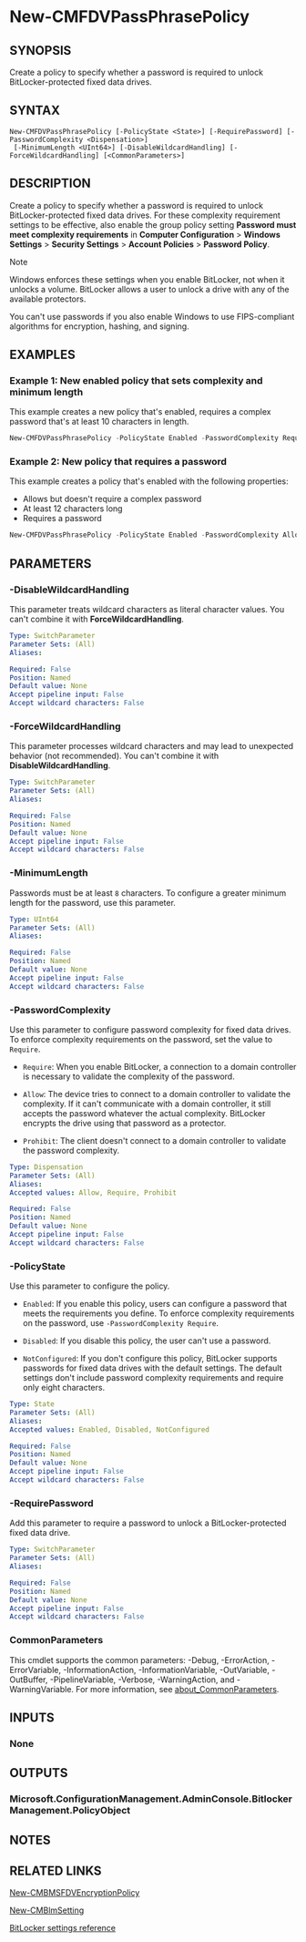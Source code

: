 ﻿---
external help file: AdminUI.PS.dll-Help.xml
Module Name: ConfigurationManager
ms.date: 08/13/2020
online version:
schema: 2.0.0
---

# New-CMFDVPassPhrasePolicy

## SYNOPSIS

Create a policy to specify whether a password is required to unlock BitLocker-protected fixed data drives.

## SYNTAX

```
New-CMFDVPassPhrasePolicy [-PolicyState <State>] [-RequirePassword] [-PasswordComplexity <Dispensation>]
 [-MinimumLength <UInt64>] [-DisableWildcardHandling] [-ForceWildcardHandling] [<CommonParameters>]
```

## DESCRIPTION

Create a policy to specify whether a password is required to unlock BitLocker-protected fixed data drives. For these complexity requirement settings to be effective, also enable the group policy setting **Password must meet complexity requirements** in **Computer Configuration** > **Windows Settings** > **Security Settings** > **Account Policies** > **Password Policy**.

> [!NOTE]
> Windows enforces these settings when you enable BitLocker, not when it unlocks a volume. BitLocker allows a user to unlock a drive with any of the available protectors.
>
> You can't use passwords if you also enable Windows to use FIPS-compliant algorithms for encryption, hashing, and signing.

## EXAMPLES

### Example 1: New enabled policy that sets complexity and minimum length

This example creates a new policy that's enabled, requires a complex password that's at least 10 characters in length.

```powershell
New-CMFDVPassPhrasePolicy -PolicyState Enabled -PasswordComplexity Require -MinimumLength 10
```

### Example 2: New policy that requires a password

This example creates a policy that's enabled with the following properties:

- Allows but doesn't require a complex password
- At least 12 characters long
- Requires a password

```powershell
New-CMFDVPassPhrasePolicy -PolicyState Enabled -PasswordComplexity Allow -MinimumLength 12 -RequirePassword
```

## PARAMETERS

### -DisableWildcardHandling

This parameter treats wildcard characters as literal character values. You can't combine it with **ForceWildcardHandling**.

```yaml
Type: SwitchParameter
Parameter Sets: (All)
Aliases:

Required: False
Position: Named
Default value: None
Accept pipeline input: False
Accept wildcard characters: False
```

### -ForceWildcardHandling

This parameter processes wildcard characters and may lead to unexpected behavior (not recommended). You can't combine it with **DisableWildcardHandling**.

```yaml
Type: SwitchParameter
Parameter Sets: (All)
Aliases:

Required: False
Position: Named
Default value: None
Accept pipeline input: False
Accept wildcard characters: False
```

### -MinimumLength

Passwords must be at least `8` characters. To configure a greater minimum length for the password, use this parameter.

```yaml
Type: UInt64
Parameter Sets: (All)
Aliases:

Required: False
Position: Named
Default value: None
Accept pipeline input: False
Accept wildcard characters: False
```

### -PasswordComplexity

Use this parameter to configure password complexity for fixed data drives. To enforce complexity requirements on the password, set the value to `Require`.

- `Require`: When you enable BitLocker, a connection to a domain controller is necessary to validate the complexity of the password.

- `Allow`: The device tries to connect to a domain controller to validate the complexity. If it can't communicate with a domain controller, it still accepts the password whatever the actual complexity. BitLocker encrypts the drive using that password as a protector.

- `Prohibit`: The client doesn't connect to a domain controller to validate the password complexity.

```yaml
Type: Dispensation
Parameter Sets: (All)
Aliases:
Accepted values: Allow, Require, Prohibit

Required: False
Position: Named
Default value: None
Accept pipeline input: False
Accept wildcard characters: False
```

### -PolicyState

Use this parameter to configure the policy.

- `Enabled`: If you enable this policy, users can configure a password that meets the requirements you define. To enforce complexity requirements on the password, use `-PasswordComplexity Require`.

- `Disabled`: If you disable this policy, the user can't use a password.

- `NotConfigured`: If you don't configure this policy, BitLocker supports passwords for fixed data drives with the default settings. The default settings don't include password complexity requirements and require only eight characters.

```yaml
Type: State
Parameter Sets: (All)
Aliases:
Accepted values: Enabled, Disabled, NotConfigured

Required: False
Position: Named
Default value: None
Accept pipeline input: False
Accept wildcard characters: False
```

### -RequirePassword

Add this parameter to require a password to unlock a BitLocker-protected fixed data drive.

```yaml
Type: SwitchParameter
Parameter Sets: (All)
Aliases:

Required: False
Position: Named
Default value: None
Accept pipeline input: False
Accept wildcard characters: False
```

### CommonParameters
This cmdlet supports the common parameters: -Debug, -ErrorAction, -ErrorVariable, -InformationAction, -InformationVariable, -OutVariable, -OutBuffer, -PipelineVariable, -Verbose, -WarningAction, and -WarningVariable. For more information, see [about_CommonParameters](http://go.microsoft.com/fwlink/?LinkID=113216).

## INPUTS

### None

## OUTPUTS

### Microsoft.ConfigurationManagement.AdminConsole.BitlockerManagement.PolicyObject

## NOTES

## RELATED LINKS

[New-CMBMSFDVEncryptionPolicy](New-CMBMSFDVEncryptionPolicy.md)

[New-CMBlmSetting](New-CMBlmSetting.md)

[BitLocker settings reference](/mem/configmgr/protect/tech-ref/bitlocker/settings#fixed-data-drive-password-policy)
